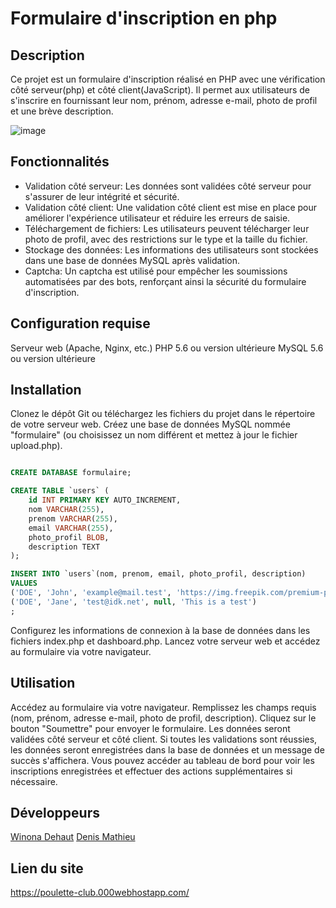 # Formulaire d'inscription en php

## Description

Ce projet est un formulaire d'inscription réalisé en PHP avec une vérification côté serveur(php) et côté client(JavaScript). Il permet aux utilisateurs de s'inscrire en fournissant leur nom, prénom, adresse e-mail, photo de profil et une brève description.

![image](https://github.com/DenisMth/hackers-poulette/assets/151639749/6ec09b41-d33f-4136-81a5-8d471a110dd0)


## Fonctionnalités

- Validation côté serveur: Les données sont validées côté serveur pour s'assurer de leur intégrité et sécurité.
- Validation côté client: Une validation côté client est mise en place pour améliorer l'expérience utilisateur et réduire les erreurs de saisie.
- Téléchargement de fichiers: Les utilisateurs peuvent télécharger leur photo de profil, avec des restrictions sur le type et la taille du fichier.
- Stockage des données: Les informations des utilisateurs sont stockées dans une base de données MySQL après validation.
- Captcha: Un captcha est utilisé pour empêcher les soumissions automatisées par des bots, renforçant ainsi la sécurité du formulaire d'inscription.

## Configuration requise

Serveur web (Apache, Nginx, etc.)
PHP 5.6 ou version ultérieure
MySQL 5.6 ou version ultérieure

## Installation
Clonez le dépôt Git ou téléchargez les fichiers du projet dans le répertoire de votre serveur web.
Créez une base de données MySQL nommée "formulaire" (ou choisissez un nom différent et mettez à jour le fichier upload.php).

```SQL

CREATE DATABASE formulaire;

CREATE TABLE `users` (
    id INT PRIMARY KEY AUTO_INCREMENT,
    nom VARCHAR(255),
    prenom VARCHAR(255),
    email VARCHAR(255),
    photo_profil BLOB,
    description TEXT
);

INSERT INTO `users`(nom, prenom, email, photo_profil, description)
VALUES
('DOE', 'John', 'example@mail.test', 'https://img.freepik.com/premium-photo/cartoon-drawing-puppy-with-collar-that-says-happy-dog-it_881695-13354.jpg', 'A picture of a cute dog'),
('DOE', 'Jane', 'test@idk.net', null, 'This is a test')
;

```

Configurez les informations de connexion à la base de données dans les fichiers index.php et dashboard.php.
Lancez votre serveur web et accédez au formulaire via votre navigateur.

## Utilisation

Accédez au formulaire via votre navigateur.
Remplissez les champs requis (nom, prénom, adresse e-mail, photo de profil, description).
Cliquez sur le bouton "Soumettre" pour envoyer le formulaire.
Les données seront validées côté serveur et côté client.
Si toutes les validations sont réussies, les données seront enregistrées dans la base de données et un message de succès s'affichera.
Vous pouvez accéder au tableau de bord pour voir les inscriptions enregistrées et effectuer des actions supplémentaires si nécessaire.

## Développeurs

[Winona Dehaut](https://github.com/winonadht)
[Denis Mathieu](https://github.com/DenisMth)


## Lien du site

https://poulette-club.000webhostapp.com/
